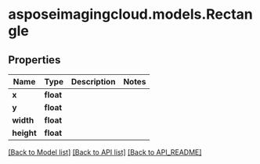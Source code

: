 # asposeimagingcloud.models.Rectangle

## Properties
Name | Type | Description | Notes
------------ | ------------- | ------------- | -------------
**x** | **float** |  | 
**y** | **float** |  | 
**width** | **float** |  | 
**height** | **float** |  | 

[[Back to Model list]](API_README.md#documentation-for-models) [[Back to API list]](API_README.md#documentation-for-api-endpoints) [[Back to API_README]](API_README.md)


